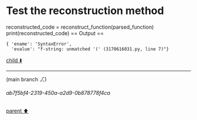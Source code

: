 # Test the reconstruction method
reconstructed_code = reconstruct_function(parsed_function)
print(reconstructed_code)
== Output ==
```
{ 'ename': 'SyntaxError',
  'evalue': "f-string: unmatched '(' (3170616031.py, line 7)"}
```



[child ⬇️](#ab7f5bf4-2319-450a-a2d9-0b878778f4ca)

---

(main branch ⎇)
###### ab7f5bf4-2319-450a-a2d9-0b878778f4ca
[parent ⬆️](#ada7f916-430e-4b6c-9b3c-d2e0ed8345a9)

